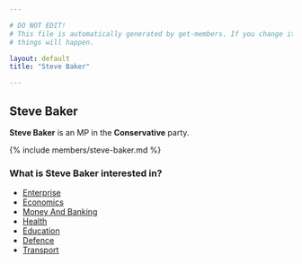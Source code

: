 ```yaml
---

# DO NOT EDIT!
# This file is automatically generated by get-members. If you change it, bad
# things will happen.

layout: default
title: "Steve Baker"

---
```


## Steve Baker

**Steve Baker** is an MP in the **Conservative** party.

{% include members/steve-baker.md %}

### What is Steve Baker interested in?


* [Enterprise](/interests/enterprise.html)
* [Economics](/interests/economics.html)
* [Money And Banking](/interests/money-and-banking.html)
* [Health](/interests/health.html)
* [Education](/interests/education.html)
* [Defence](/interests/defence.html)
* [Transport](/interests/transport.html)
